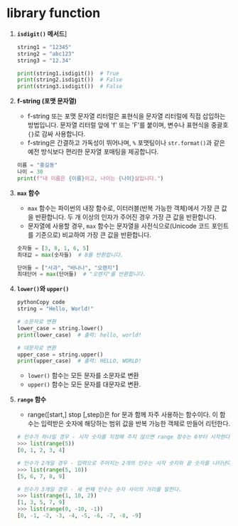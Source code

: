# library function

1. **`isdigit()` 메서드**]

   ```python
   string1 = "12345"
   string2 = "abc123"
   string3 = "12.34"
   
   print(string1.isdigit())  # True
   print(string2.isdigit())  # False
   print(string3.isdigit())  # False
   ```



2. **f-string (포맷 문자열)**

   - f-string 또는 포맷 문자열 리터럴은 표현식을 문자열 리터럴에 직접 삽입하는 방법입니다. 문자열 리터럴 앞에 'f' 또는 'F'를 붙이며, 변수나 표현식을 중괄호 `{}`로 감싸 사용합니다.
   - f-string은 간결하고 가독성이 뛰어나며, `%` 포맷팅이나 `str.format()`과 같은 예전 방식보다 편리한 문자열 포매팅을 제공합니다.

   ```python
   이름 = "홍길동"
   나이 = 30
   print(f"내 이름은 {이름}이고, 나이는 {나이}살입니다.")
   ```

   

3. **`max` 함수**

   - `max` 함수는 파이썬의 내장 함수로, 이터러블(반복 가능한 객체)에서 가장 큰 값을 반환합니다. 두 개 이상의 인자가 주어진 경우 가장 큰 값을 반환합니다.
   - 문자열에 사용할 경우, `max` 함수는 문자열을 사전식으로(Unicode 코드 포인트를 기준으로) 비교하여 가장 큰 값을 반환합니다.

   ```python
   숫자들 = [3, 8, 1, 6, 5]
   최대값 = max(숫자들)  # 8를 반환합니다.
   
   단어들 = ["사과", "바나나", "오렌지"]
   최대단어 = max(단어들)  # "오렌지"를 반환합니다.
   ```




4. **`lower()`와 `upper()`**

   ```python
   pythonCopy code
   string = "Hello, World!"
   
   # 소문자로 변환
   lower_case = string.lower()
   print(lower_case)  # 출력: hello, world!
   
   # 대문자로 변환
   upper_case = string.upper()
   print(upper_case)  # 출력: HELLO, WORLD!
   ```

   - `lower()` 함수는 모든 문자를 소문자로 변환
   -  `upper()` 함수는 모든 문자를 대문자로 변환.



5. **`range` 함수**

   - range([start,] stop [,step])은 for 문과 함께 자주 사용하는 함수이다. 이 함수는 입력받은 숫자에 해당하는 범위 값을 반복 가능한 객체로 만들어 리턴한다.

   ```python
   # 인수가 하나일 경우 - 시작 숫자를 지정해 주지 않으면 range 함수는 0부터 시작한다.
   >>> list(range(5))
   [0, 1, 2, 3, 4]
   
   # 인수가 2개일 경우 - 입력으로 주어지는 2개의 인수는 시작 숫자와 끝 숫자를 나타낸다. 단, 끝 숫자는 해당 범위에 포함되지 않는다는 것에 주의하자.
   >>> list(range(5, 10))
   [5, 6, 7, 8, 9]
   
   # 인수가 3개일 경우 - 세 번째 인수는 숫자 사이의 거리를 말한다.
   >>> list(range(1, 10, 2))
   [1, 3, 5, 7, 9]
   >>> list(range(0, -10, -1))
   [0, -1, -2, -3, -4, -5, -6, -7, -8, -9]
   ```

   

